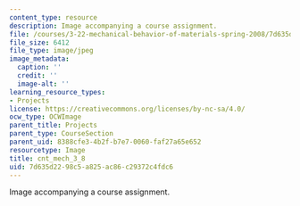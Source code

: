 ```yaml
---
content_type: resource
description: Image accompanying a course assignment.
file: /courses/3-22-mechanical-behavior-of-materials-spring-2008/7d635d2298c5a825ac86c29372c4fdc6_cnt_mech_3_8.jpg
file_size: 6412
file_type: image/jpeg
image_metadata:
  caption: ''
  credit: ''
  image-alt: ''
learning_resource_types:
- Projects
license: https://creativecommons.org/licenses/by-nc-sa/4.0/
ocw_type: OCWImage
parent_title: Projects
parent_type: CourseSection
parent_uid: 8388cfe3-4b2f-b7e7-0060-faf27a65e652
resourcetype: Image
title: cnt_mech_3_8
uid: 7d635d22-98c5-a825-ac86-c29372c4fdc6
---
```

Image accompanying a course assignment.